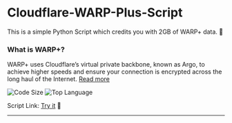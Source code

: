 # Cloudflare-WARP-Plus-Script

This is a simple Python Script which credits you with 2GB of WARP+ data. 📱

### What is WARP+? 
WARP+ uses Cloudflare’s virtual private backbone, known as Argo, to achieve higher speeds and ensure your connection is encrypted across the long haul of the Internet. [Read more](https://blog.cloudflare.com/announcing-warp-plus/)

![Code Size](https://img.shields.io/github/languages/code-size/iSumitBanik/Cloudflare-WARP-Plus-Script) ![Top Language](https://img.shields.io/github/languages/top/iSumitBanik/Cloudflare-WARP-Plus-Script)



Script Link: [Try it](https://cloudflare-warp-plus-script.thesumitbanik.repl.run) 🚀
_____________________________________________________________________________________________________________________________________
